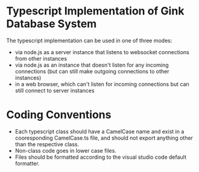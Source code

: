 # Typescript Implementation of Gink Database System

The typescript implementation can be used in one of three modes:
* via node.js as a server instance that listens to websocket connections from other instances
* via node.js as an instance that doesn't listen for any incoming connections (but can still make outgoing connections to other instances)
* in a web browser, which can't listen for incoming connections but can still connect to server instances

# Coding Conventions
* Each typescript class should have a CamelCase name and exist in a cooresponding CamelCase.ts file, and 
should not export anything other than the respective class.
* Non-class code goes in lower case files.
* Files should be formatted according to the visual studio code default formatter.
